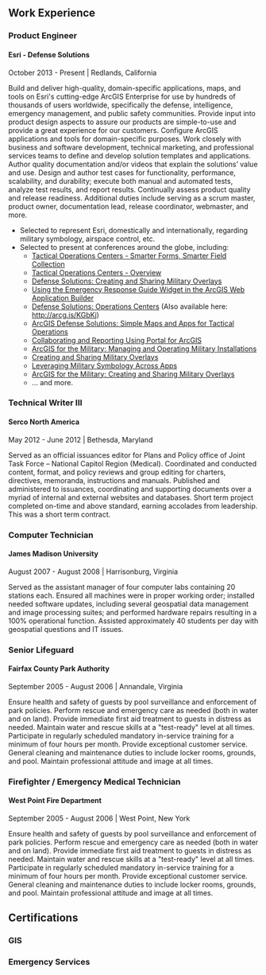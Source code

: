 ## Work Experience
### Product Engineer
#### Esri - Defense Solutions

October 2013 - Present | Redlands, California

Build and deliver high-quality, domain-specific applications, maps, and tools on Esri's cutting-edge ArcGIS Enterprise for use by hundreds of thousands of users worldwide, specifically the defense, intelligence, emergency management, and public safety communities. Provide input into product design aspects to assure our products are simple-to-use and provide a great experience for our customers. Configure ArcGIS applications and tools for domain-specific purposes. Work closely with business and software development, technical marketing, and professional services teams to define and develop solution templates and applications. Author quality documentation and/or videos that explain the solutions’ value and use. Design and author test cases for functionality, performance, scalability, and durability; execute both manual and automated tests, analyze test results, and report results. Continually assess product quality and release readiness. Additional duties include serving as a scrum master, product owner, documentation lead, release coordinator, webmaster, and more.

- Selected to represent Esri, domestically and internationally, regarding military symbology, airspace control, etc.
- Selected to present at conferences around the globe, including:
  - [Tactical Operations Centers - Smarter Forms, Smarter Field Collection](https://youtu.be/wW2lBGmrHjA)
  - [Tactical Operations Centers - Overview](https://youtu.be/OxOHKFTeQtU?t=5m53s)
  - [Defense Solutions: Creating and Sharing Military Overlays](http://proceedings.esri.com/library/userconf/proc17/tech-workshops/tw_2367-259.pdf)
  - [Using the Emergency Response Guide Widget in the ArcGIS Web Application Builder](http://proceedings.esri.com/library/userconf/proc17/tech-workshops/tw_2273-214.pdf)
  - [Defense Solutions: Operations Centers](http://proceedings.esri.com/library/userconf/proc17/tech-workshops/tw_2113-523.pdf) (Also available here: http://arcg.is/KGbKj)
  - [ArcGIS Defense Solutions: Simple Maps and Apps for Tactical Operations](http://proceedings.esri.com/library/userconf/fed17/papers/fed_119.pdf)
  - [Collaborating and Reporting Using Portal for ArcGIS](http://proceedings.esri.com/library/userconf/fed16/papers/fed_116.pdf)
  - [ArcGIS for the Military: Managing and Operating Military Installations](http://proceedings.esri.com/library/userconf/fed16/papers/fed_113.pdf)
  - [Creating and Sharing Military Overlays](http://proceedings.esri.com/library/userconf/fed16/papers/fed_111.pdf)
  - [Leveraging Military Symbology Across Apps](http://proceedings.esri.com/library/userconf/devsummit16/papers/dev_int_173.pdf)
  - [ArcGIS for the Military: Creating and Sharing Military Overlays](http://proceedings.esri.com/library/userconf/proc16/tech-workshops/tw_397-204.pdf)
  - ... and more.
  
### Technical Writer III
#### Serco North America

May 2012 - June 2012 | Bethesda, Maryland

Served as an official issuances editor for Plans and Policy office of Joint Task Force – National Capitol Region (Medical). Coordinated and conducted content, format, and policy reviews and group editing for charters, directives, memoranda, instructions and manuals. Published and administered to issuances, coordinating and supporting documents over a myriad of internal and external websites and databases. Short term project completed on-time and above standard, earning accolades from leadership. This was a short term contract.

### Computer Technician
#### James Madison University

August 2007 - August 2008 | Harrisonburg, Virginia

Served as the assistant manager of four computer labs containing 20 stations each. Ensured all machines were in proper working order; installed needed software updates, including several geospatial data management and image processing suites; and performed hardware repairs resulting in a 100% operational function. Assisted approximately 40 students per day with geospatial questions and IT issues.

### Senior Lifeguard
#### Fairfax County Park Authority

September 2005 - August 2006 | Annandale, Virginia

Ensure health and safety of guests by pool surveillance and enforcement of park policies. Perform rescue and emergency care as needed (both in water and on land). Provide immediate first aid treatment to guests in distress as needed. Maintain water and rescue skills at a "test-ready" level at all times. Participate in regularly scheduled mandatory in-service training for a minimum of four hours per month. Provide exceptional customer service. General cleaning and maintenance duties to include locker rooms, grounds, and pool. Maintain professional attitude and image at all times.

### Firefighter / Emergency Medical Technician
#### West Point Fire Department

September 2005 - August 2006 | West Point, New York

Ensure health and safety of guests by pool surveillance and enforcement of park policies. Perform rescue and emergency care as needed (both in water and on land). Provide immediate first aid treatment to guests in distress as needed. Maintain water and rescue skills at a "test-ready" level at all times. Participate in regularly scheduled mandatory in-service training for a minimum of four hours per month. Provide exceptional customer service. General cleaning and maintenance duties to include locker rooms, grounds, and pool. Maintain professional attitude and image at all times.

## Certifications

### GIS

### Emergency Services

